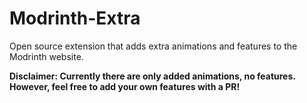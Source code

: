 # Modrinth-Extra
Open source extension that adds extra animations and features to the Modrinth website.

**Disclaimer: Currently there are only added animations, no features. However, feel free to add your own features with a PR!**

